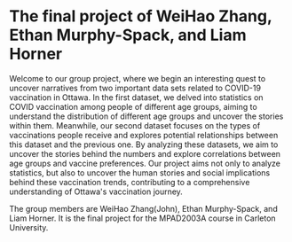 # The final project of WeiHao Zhang, Ethan Murphy-Spack, and Liam Horner
Welcome to our group project, where we begin an interesting quest to uncover narratives from two important data sets related to COVID-19 vaccination in Ottawa. In the first dataset, we delved into statistics on COVID vaccination among people of different age groups, aiming to understand the distribution of different age groups and uncover the stories within them. Meanwhile, our second dataset focuses on the types of vaccinations people receive and explores potential relationships between this dataset and the previous one. By analyzing these datasets, we aim to uncover the stories behind the numbers and explore correlations between age groups and vaccine preferences. Our project aims not only to analyze statistics, but also to uncover the human stories and social implications behind these vaccination trends, contributing to a comprehensive understanding of Ottawa's vaccination journey.

The group members are WeiHao Zhang(John), Ethan Murphy-Spack, and Liam Horner. It is the final project for the MPAD2003A course in Carleton University.